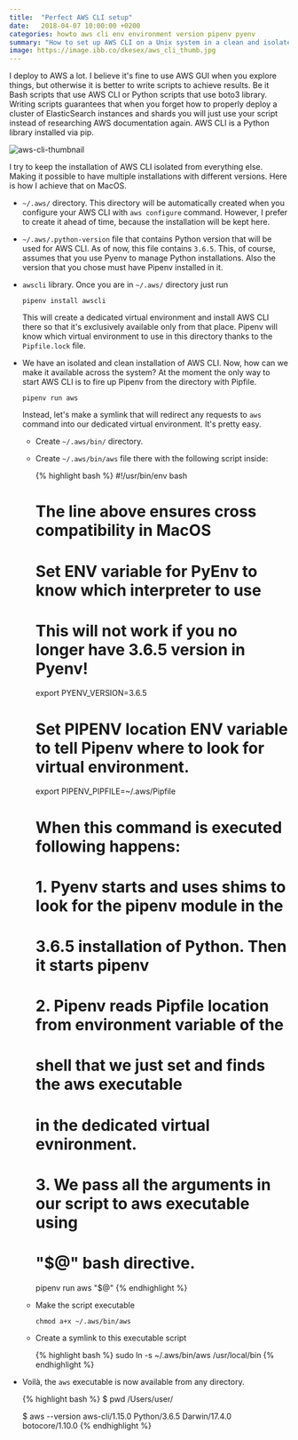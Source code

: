 ```yaml
---
title:  "Perfect AWS CLI setup"
date:   2018-04-07 10:00:00 +0200
categories: howto aws cli env environment version pipenv pyenv
summary: "How to set up AWS CLI on a Unix system in a clean and isolated fashion"
image: https://image.ibb.co/dkesex/aws_cli_thumb.jpg
---
```


I deploy to AWS a lot. I believe it's fine to use AWS GUI when you explore things, but otherwise it is better to write scripts to achieve results. Be it Bash scripts that use AWS CLI or Python scripts that use boto3 library. Writing scripts guarantees that when you forget how to properly deploy a cluster of ElasticSearch instances and shards you will just use your script instead of researching AWS documentation again. AWS CLI is a Python library installed via pip.

![aws-cli-thumbnail](https://image.ibb.co/dkesex/aws_cli_thumb.jpg)

I try to keep the installation of AWS CLI isolated from everything else. Making it possible to have multiple installations with different versions. Here is how I achieve that on MacOS.

<!--more-->

* `~/.aws/` directory. This directory will be automatically created when you configure your AWS CLI with `aws configure` command. However, I prefer to create it ahead of time, because the installation will be kept here.
* `~/.aws/.python-version` file that contains Python version that will be used for AWS CLI. As of now, this file contains `3.6.5`. This, of course, assumes that you use Pyenv to manage Python installations. Also the version that you chose must have Pipenv installed in it.
* `awscli` library. Once you are in `~/.aws/` directory just run

  ```
  pipenv install awscli
  ```

  This will create a dedicated virtual environment and install AWS CLI there so that it's exclusively available only from that place. Pipenv will know which virtual environment to use in this directory thanks to the `Pipfile.lock` file.
* We have an isolated and clean installation of AWS CLI. Now, how can we make it available across the system? At the moment the only way to start AWS CLI is to fire up Pipenv from the directory with Pipfile.

  ```
  pipenv run aws
  ```

  Instead, let's make a symlink that will redirect any requests to `aws` command into our dedicated virtual environment. It's pretty easy.
  * Create `~/.aws/bin/` directory.
  * Create `~/.aws/bin/aws` file there with the following script inside:

    {% highlight bash %}
    #!/usr/bin/env bash
    # The line above ensures cross compatibility in MacOS

    # Set ENV variable for PyEnv to know which interpreter to use
    # This will not work if you no longer have 3.6.5 version in Pyenv!
    export PYENV_VERSION=3.6.5

    # Set PIPENV location ENV variable to tell Pipenv where to look for virtual environment.
    export PIPENV_PIPFILE=~/.aws/Pipfile

    # When this command is executed following happens:
    # 1. Pyenv starts and uses shims to look for the pipenv module in the
    #    3.6.5 installation of Python. Then it starts pipenv
    # 2. Pipenv reads Pipfile location from environment variable of the
    #    shell that we just set and finds the aws executable
    #    in the dedicated virtual evnironment.
    # 3. We pass all the arguments in our script to aws executable using
    #    "$@" bash directive.
    pipenv run aws "$@"
    {% endhighlight %}

  * Make the script executable

    ```
    chmod a+x ~/.aws/bin/aws
    ```

  * Create a symlink to this executable script

    {% highlight bash %}
    sudo ln -s ~/.aws/bin/aws /usr/local/bin
    {% endhighlight %}

* Voilà, the `aws` executable is now available from any directory.

  {% highlight bash %}
  $ pwd
  /Users/user/

  $ aws --version
  aws-cli/1.15.0 Python/3.6.5 Darwin/17.4.0 botocore/1.10.0
  {% endhighlight %}